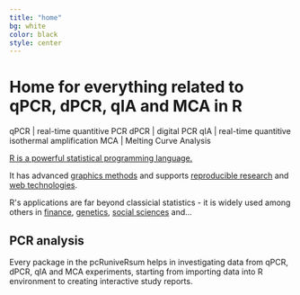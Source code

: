 ```yaml
---
title: "home"
bg: white
color: black
style: center
---
```


# Home for everything related to qPCR, dPCR, qIA and MCA in R

qPCR | real-time quantitive PCR
dPCR | digital PCR
qIA  | real-time quantitive isothermal amplification
MCA  | Melting Curve Analysis

[R is a powerful statistical programming language.](https://cran.r-project.org/) 

It has advanced [graphics methods](https://cran.r-project.org/web/views/Graphics.html) and supports [reproducible research](https://cran.r-project.org/web/views/ReproducibleResearch.html) and [web technologies](https://cran.r-project.org/web/views/WebTechnologies.html).

R's applications are far beyond classicial statistics - it is widely used among others in [finance](https://cran.r-project.org/web/views/Finance.html), [genetics](https://cran.r-project.org/web/views/Genetics.html), [social sciences](https://cran.r-project.org/web/views/SocialSciences.html) and...

## PCR analysis

Every package in the pcRuniveRsum helps in investigating data from qPCR, dPCR, qIA and MCA experiments, starting from importing data into R environment to creating interactive study reports.







